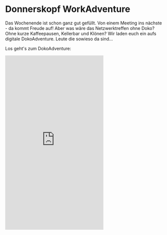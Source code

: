 # Donnerskopf WorkAdventure

Das Wochenende ist schon ganz gut gefüllt. Von einem Meeting ins nächste - da kommt Freude auf! Aber was wäre das Netzwerktreffen ohne Doko? Ohne kurze Kaffeepausen, Kellerbar und Klönen? Wir laden euch ein aufs digitale DokoAdventure. Leute die sowieso da sind...

<script>
            window.onload = function() {
                var path = window.location.pathname;
                if (path.endsWith('index.html')) {
                    path = path.substr(path, path.length - 'index.html'.length);
                }
                var url = 'https://play.workadventu.re/_/global/'+window.location.host+path+'map.json';
                document.getElementById('mapLink').href = url;
                document.getElementById('mapLink').innerText = url;
            };
</script>

Los geht's zum DokoAdventure: <a id="mapLink" href=""></a>

<iframe width="315" height="560" src="https://www.youtube.com/embed/S8C6BqN05ro" frameborder="0" allow="accelerometer; autoplay; clipboard-write; encrypted-media; gyroscope; picture-in-picture" allowfullscreen></iframe>
